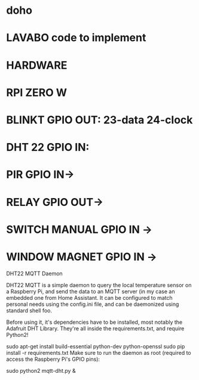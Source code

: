 # doho
# LAVABO code to implement
# HARDWARE
# RPI ZERO W
# BLINKT GPIO OUT: 23-data 24-clock
# DHT 22 GPIO IN: 
# PIR GPIO IN->
# RELAY GPIO OUT->
# SWITCH MANUAL GPIO IN ->
# WINDOW MAGNET GPIO IN ->

DHT22 MQTT Daemon

DHT22 MQTT is a simple daemon to query the local temperature sensor on a Raspberry Pi, and send the data to an MQTT server (in my case an embedded one from Home Assistant. It can be configured to match personal needs using the config.ini file, and can be daemonized using standard shell foo.

Before using it, it's dependencies have to be installed, most notably the Adafruit DHT Library. They're all inside the requirements.txt, and require Python2!

sudo apt-get install build-essential python-dev python-openssl
sudo pip install -r requirements.txt
Make sure to run the daemon as root (required to access the Raspberry Pi's GPIO pins):

sudo python2 mqtt-dht.py &
